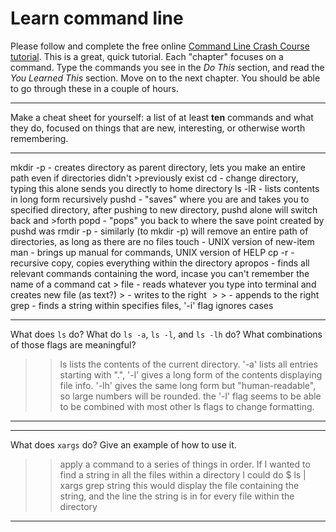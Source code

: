 # Learn command line

Please follow and complete the free online [Command Line Crash Course
tutorial](http://cli.learncodethehardway.org/book/). This is a great,
quick tutorial. Each "chapter" focuses on a command. Type the commands
you see in the _Do This_ section, and read the _You Learned This_
section. Move on to the next chapter. You should be able to go through
these in a couple of hours.


---

Make a cheat sheet for yourself: a list of at least **ten** commands and what they do, focused on things that are new, interesting, or otherwise worth remembering.

> >

---
mkdir -p - creates directory as parent directory, lets you make an entire path even if directories didn't                     >previously exist
cd - change directory, typing this alone sends you directly to home directory
ls -lR - lists contents in long form recursively 
pushd - "saves" where you are and takes you to specified directory, after pushing to new directory, pushd alone will switch back and >forth
popd - "pops" you back to where the save point created by pushd was
rmdir -p - similarly (to mkdir -p) will remove an entire path of directories, as long as there are no files
touch - UNIX version of new-item
man - brings up manual for commands, UNIX version of HELP
cp -r - recursive copy, copies everything within the directory
apropos - finds all relevant commands containing the word, incase you can't remember the name of a command
cat > file - reads whatever you type into terminal and creates new file (as text?)
$>$ - writes to the right
$>>$ - appends to the right
grep - finds a string within specifies files, '-i' flag ignores cases


---

What does `ls` do? What do `ls -a`, `ls -l`, and `ls -lh` do? What combinations of those flags are meaningful?

> > ls lists the contents of the current directory. '-a' lists all entries starting with ".", '-l' gives a long form of the contents displaying file info. '-lh' gives the same long form but "human-readable", so large numbers will be rounded. the '-l' flag seems to be able to be combined with most other ls flags to change formatting.

---


---

What does `xargs` do? Give an example of how to use it.

> > apply a command to a series of things in order. If I wanted to find a string in all the files within a directory I could do 
    $ ls | xargs grep string
this would display the file containing the string, and the line the string is in for every file within the directory

---

